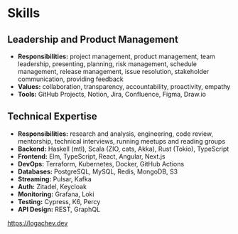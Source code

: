 # Skills

## Leadership and Product Management

- **Responsibilities:** project management, product management, team leadership, presenting, planning, risk management, schedule management, release management, issue resolution, stakeholder communication, providing feedback
- **Values:** collaboration, transparency, accountability, proactivity, empathy
- **Tools:** GitHub Projects, Notion, Jira, Confluence, Figma, Draw.io

## Technical Expertise

- **Responsibilities:** research and analysis, engineering, code review, mentorship, technical interviews, running meetups and reading groups
- **Backend:** Haskell (mtl), Scala (ZIO, cats, Akka), Rust (Tokio), TypeScript
- **Frontend:** Elm, TypeScript, React, Angular, Next.js
- **DevOps:** Terraform, Kubernetes, Docker, GitHub Actions
- **Databases:** PostgreSQL, MySQL, Redis, MongoDB, S3
- **Streaming:** Pulsar, Kafka
- **Auth:** Zitadel, Keycloak
- **Monitoring:** Grafana, Loki
- **Testing:** Cypress, K6, Percy
- **API Design:** REST, GraphQL

https://logachev.dev
